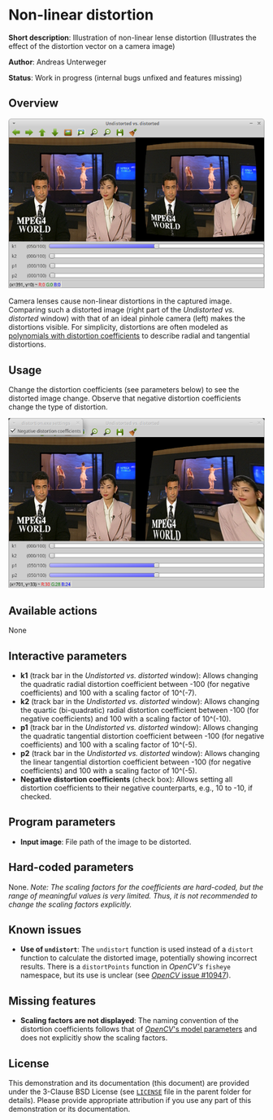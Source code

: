Non-linear distortion
=====================

**Short description**: Illustration of non-linear lense distortion (Illustrates the effect of the distortion vector on a camera image)

**Author**: Andreas Unterweger

**Status**: Work in progress (internal bugs unfixed and features missing)

Overview
--------

![Screenshot](../screenshots/distortion.png)

Camera lenses cause non-linear distortions in the captured image. Comparing such a distorted image (right part of the *Undistorted vs. distorted* window) with that of an ideal pinhole camera (left) makes the distortions visible. For simplicity, distortions are often modeled as [polynomials with distortion coefficients](https://docs.opencv.org/3.4.0/d9/d0c/group__calib3d.html) to describe radial and tangential distortions.

Usage
-----

Change the distortion coefficients (see parameters below) to see the distorted image change. Observe that negative distortion coefficients change the type of distortion.

![Screenshot after setting negative p1 and p2 coefficients](../screenshots/distortion_negative_p1_p2.png)

Available actions
-----------------

None

Interactive parameters
----------------------

* **k1** (track bar in the *Undistorted vs. distorted* window): Allows changing the quadratic radial distortion coefficient between -100 (for negative coefficients) and 100 with a scaling factor of 10^(-7).
* **k2** (track bar in the *Undistorted vs. distorted* window): Allows changing the quartic (bi-quadratic) radial distortion coefficient between -100 (for negative coefficients) and 100 with a scaling factor of 10^(-10).
* **p1** (track bar in the *Undistorted vs. distorted* window): Allows changing the quadratic tangential distortion coefficient between -100 (for negative coefficients) and 100 with a scaling factor of 10^(-5).
* **p2** (track bar in the *Undistorted vs. distorted* window): Allows changing the linear tangential distortion coefficient between -100 (for negative coefficients) and 100 with a scaling factor of 10^(-5).
* **Negative distortion coefficients** (check box): Allows setting all distortion coefficients to their negative counterparts, e.g., 10 to -10, if checked.

Program parameters
------------------

* **Input image**: File path of the image to be distorted.

Hard-coded parameters
---------------------

None. *Note: The scaling factors for the coefficients are hard-coded, but the range of meaningful values is very limited. Thus, it is not recommended to change the scaling factors explicitly.*

Known issues
------------

* **Use of `undistort`**: The `undistort` function is used instead of a `distort` function to calculate the distorted image, potentially showing incorrect results. There is a `distortPoints` function in *OpenCV's* `fisheye` namespace, but its use is unclear (see [*OpenCV* issue #10947](https://github.com/opencv/opencv/issues/10947)).

Missing features
----------------

* **Scaling factors are not displayed**: The naming convention of the distortion coefficients follows that of [*OpenCV*'s model parameters](https://docs.opencv.org/3.4.0/d9/d0c/group__calib3d.html) and does not explicitly show the scaling factors.

License
-------

This demonstration and its documentation (this document) are provided under the 3-Clause BSD License (see [`LICENSE`](../LICENSE) file in the parent folder for details). Please provide appropriate attribution if you use any part of this demonstration or its documentation.
